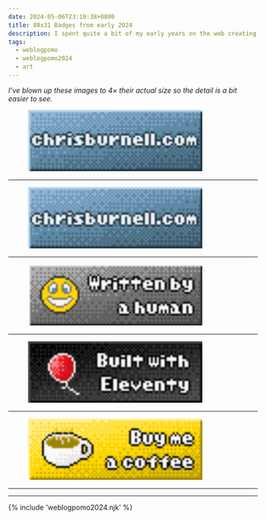 ```yaml
---
date: 2024-05-06T23:19:38+0800
title: 88x31 Badges from early 2024
description: I spent quite a bit of my early years on the web creating pixel art, and it’s been fun to get back into it. Here are a couple of badges I made for the footer of my site this year.
tags:
  - weblogpomo
  - weblogpomo2024
  - art
---
```


*I’ve blown up these images to 4&times; their actual size so the detail is a bit easier to see.*

<figure>
	<img src="/images/animated/88x31.gif" alt="chrisburnell.com 88x31 animated badge" width="352" height="124" loading="lazy" decoding="async" class=" [ pixelated ] " style="border-radius: 0;">
</figure>

<hr style="margin-block: var(--size-medium) !important">

<figure>
	<img src="/images/88x31.png" alt="chrisburnell.com 88x31 badge" width="352" height="124" loading="lazy" decoding="async" class=" [ pixelated ] " style="border-radius: 0;">
</figure>

<hr style="margin-block: var(--size-medium) !important">

<figure>
	<img src="/images/written-by-a-human.png" alt="Written by a human badge" width="352" height="124" loading="lazy" decoding="async" class=" [ pixelated ] " style="border-radius: 0;">
</figure>

<hr style="margin-block: var(--size-medium) !important">

<figure>
	<img src="/images/built-with-eleventy.png" alt="Built with Eleventy badge" width="352" height="124" loading="lazy" decoding="async" class=" [ pixelated ] " style="border-radius: 0;">
</figure>

<hr style="margin-block: var(--size-medium) !important">

<figure>
	<img src="/images/buy-me-a-coffee.png" alt="Buy me a coffee badge" width="352" height="124" loading="lazy" decoding="async" class=" [ pixelated ] " style="border-radius: 0;">
</figure>

<hr style="margin-block: var(--size-medium) !important">

--------

{% include 'weblogpomo2024.njk' %}
